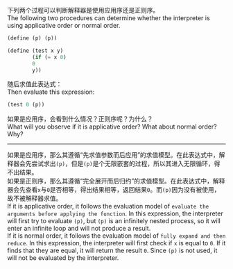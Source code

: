 下列两个过程可以判断解释器是使用应用序还是正则序。  
The following two procedures can determine whether the interpreter is using applicative order or normal order.

```scheme
(define (p) (p))

(define (test x y)
        (if (= x 0)
        0
        y))
```

随后求值此表达式：  
Then evaluate this expression:

```scheme
(test 0 (p))
```

如果是应用序，会看到什么情况？正则序呢？为什么？  
What will you observe if it is applicative order? What about normal order? Why?

---

如果是应用序，那么其遵循“先求值参数而后应用”的求值模型。在此表达式中，解释器会先尝试求出`(p)`，但是`(p)`是个无限嵌套的过程，所以其进入无限循环，得不出结果。  
如果是正则序，那么其遵循“完全展开而后归约”的求值模型。在此表达式中，解释器会先查看`x`与`0`是否相等，得出结果相等，返回结果`0`。而`(p)`因为没有被使用，故不被解释器求值。  
If it is applicative order, it follows the evaluation model of `evaluate the arguments before applying the function`. In this expression, the interpreter will first try to evaluate `(p)`, but `(p)` is an infinitely nested process, so it will enter an infinite loop and will not produce a result.  
If it is normal order, it follows the evaluation model of `fully expand and then reduce`. In this expression, the interpreter will first check if `x` is equal to `0`. If it finds that they are equal, it will return the result `0`. Since `(p)` is not used, it will not be evaluated by the interpreter.
